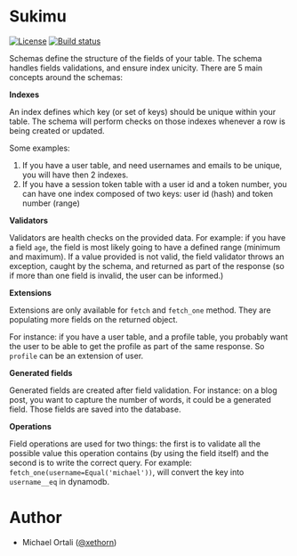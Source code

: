 Sukimu
======

[![License](http://img.shields.io/:license-mit-blue.svg)](http://doge.mit-license.org)
[![Build status](https://travis-ci.org/xethorn/sukimu.svg?branch=master)](https://travis-ci.org/xethorn/sukimu/)

Schemas define the structure of the fields of your table. The schema handles
fields validations, and ensure index unicity. There are 5 main concepts around
the schemas:

**Indexes**

An index defines which key (or set of keys) should be unique within your table.
The schema will perform checks on those indexes whenever a row is being created
or updated.

Some examples:

1. If you have a user table, and need usernames and emails to be unique, you
   will have then 2 indexes.
2. If you have a session token table with a user id and a token number, you can
   have one index composed of two keys: user id (hash) and token number (range)

**Validators**

Validators are health checks on the provided data. For example: if you have a
field `age`, the field is most likely going to have a defined range (minimum
and maximum). If a value provided is not valid, the field validator throws an
exception, caught by the schema, and returned as part of the response (so if
more than one field is invalid, the user can be informed.)

**Extensions**

Extensions are only available for `fetch` and `fetch_one` method. They are
populating more fields on the returned object.

For instance: if you have a user table, and a profile table, you probably want
the user to be able to get the profile as part of the same response. So
`profile` can be an extension of user.

**Generated fields**

Generated fields are created after field validation. For instance: on a blog
post, you want to capture the number of words, it could be a generated field.
Those fields are saved into the database.

**Operations**

Field operations are used for two things: the first is to validate all the
possible value this operation contains (by using the field itself) and the
second is to write the correct query. For example:
``fetch_one(username=Equal('michael'))``, will convert the
key into ```username__eq``` in dynamodb.

Author
======

* Michael Ortali ([@xethorn](https://github.com/xethorn))
